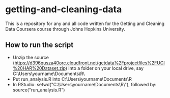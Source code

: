 # getting-and-cleaning-data
This is a repository for any and all code written for the Getting and Cleaning Data Coursera course through Johns Hopkins University.

## How to run the script
* Unzip the source (https://d396qusza40orc.cloudfront.net/getdata%2Fprojectfiles%2FUCI%20HAR%20Dataset.zip) into a folder on your local drive, say C:\Users\yourname\Documents\R\
* Put run_analysis.R into C:\Users\yourname\Documents\R
* In RStudio: setwd("C:\\Users\\yourname\\Documents\\R\\"), followed by: source("run_analysis.R")
